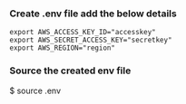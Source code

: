 ### Create .env file add the below details

```
export AWS_ACCESS_KEY_ID="accesskey"
export AWS_SECRET_ACCESS_KEY="secretkey"
export AWS_REGION="region"
```

### Source the created env file
$ source .env
